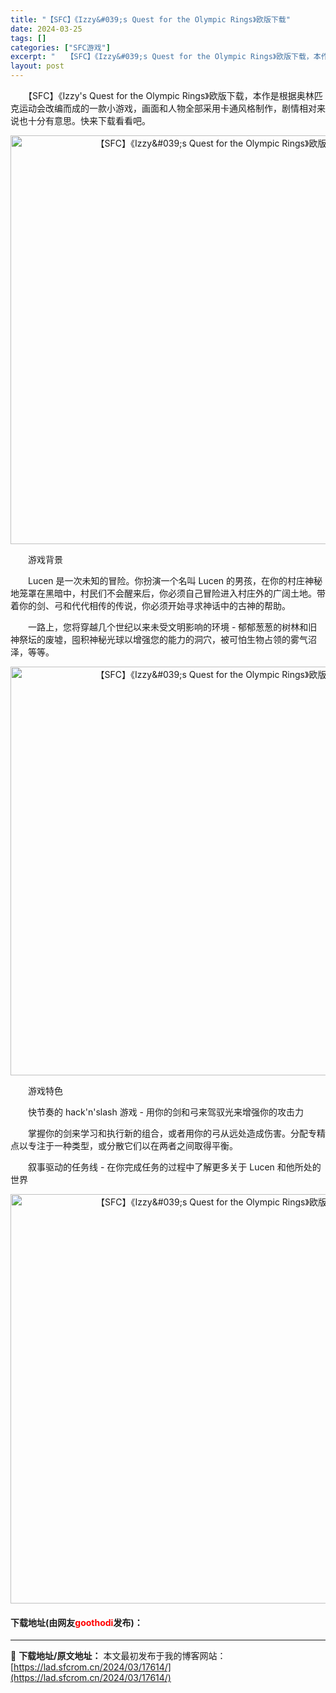 ```yaml
---
title: "【SFC】《Izzy&#039;s Quest for the Olympic Rings》欧版下载"
date: 2024-03-25
tags: []
categories: ["SFC游戏"]
excerpt: "　　【SFC】《Izzy&#039;s Quest for the Olympic Rings》欧版下载，本作是根据奥林匹克运动会改编而成的一款小游戏，画面和人物全部采用卡通风格制作，剧情相对来说也十分有意思。快来下载看看吧。 　　游戏背景 　　Lucen 是一次未知的冒险。你扮演一个名叫 Lucen&hellip;"
layout: post
---
```


 <p>　　【SFC】《Izzy&#39;s Quest for the Olympic Rings》欧版下载，本作是根据奥林匹克运动会改编而成的一款小游戏，画面和人物全部采用卡通风格制作，剧情相对来说也十分有意思。快来下载看看吧。</p> <p align="center"><img align="" border="0" src="https://lad.sfcrom.cn/wp-content/uploads/2024/03/20240324_6600bae558fe7.png" width="654" alt="【SFC】《Izzy&amp;#039;s Quest for the Olympic Rings》欧版下载" /></p> <p>　　游戏背景</p> <p>　　Lucen 是一次未知的冒险。你扮演一个名叫 Lucen 的男孩，在你的村庄神秘地笼罩在黑暗中，村民们不会醒来后，你必须自己冒险进入村庄外的广阔土地。带着你的剑、弓和代代相传的传说，你必须开始寻求神话中的古神的帮助。</p> <p>　　一路上，您将穿越几个世纪以来未受文明影响的环境 - 郁郁葱葱的树林和旧神祭坛的废墟，囤积神秘光球以增强您的能力的洞穴，被可怕生物占领的雾气沼泽，等等。</p> <p align="center"><img align="" border="0" src="https://lad.sfcrom.cn/wp-content/uploads/2024/03/20240324_6600bae6b9dc7.png" width="654" alt="【SFC】《Izzy&amp;#039;s Quest for the Olympic Rings》欧版下载" /></p> <p>　　游戏特色</p> <p>　　快节奏的 hack&#39;n&#39;slash 游戏 - 用你的剑和弓来驾驭光来增强你的攻击力</p> <p>　　掌握你的剑来学习和执行新的组合，或者用你的弓从远处造成伤害。分配专精点以专注于一种类型，或分散它们以在两者之间取得平衡。</p> <p>　　叙事驱动的任务线 - 在你完成任务的过程中了解更多关于 Lucen 和他所处的世界</p> <p align="center"><img align="" border="0" src="https://lad.sfcrom.cn/wp-content/uploads/2024/03/20240324_6600bae7d3151.png" width="655" alt="【SFC】《Izzy&amp;#039;s Quest for the Olympic Rings》欧版下载" /></p> <p><h4>下载地址(由网友<font color="red">goothodi</font>发布)：</h4></p> 

---
📖 **下载地址/原文地址：** 本文最初发布于我的博客网站：[https://lad.sfcrom.cn/2024/03/17614/](https://lad.sfcrom.cn/2024/03/17614/)
